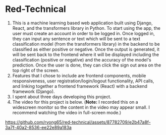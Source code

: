 # Red-Technical
1. This is a machine learning based web application built using Django, React, and the transformers library in Python. To start using the app, the user must create an account in order to be logged in. Once logged in, they can input any sentence or text which will be sent to a text classification model (from the transformers library) in the backend to be classified as either positive or negative. Once the output is generated, it will be sent back to the frontend where it will be displayed including the classification (positive or negative) and the accuracy of the model's prediction. Once the user is done, they can click the sign out area on the top right of the screen. 
2. Features that I chose to include are frontend components, mobile responsiveness, user registration/login/logout functionality, API calls, and linking together a frontend framework (React) with a backend framework (Django).
3. I spent about three days developing this project.
4. The video for this project is below. (**Note:** I recorded this on a widescreen monitor so the content in the video may appear small. I recommend watching the video in full-screen mode.)



https://github.com/rvong65/red-technical/assets/87782709/e2b47a8f-3a7f-40a2-8536-ee22e89a183a



